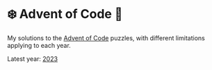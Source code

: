 # ❄️ Advent of Code 🧩
My solutions to the [Advent of Code](https://adventofcode.com) puzzles,
with different limitations applying to each year.

Latest year: [2023](2023)
